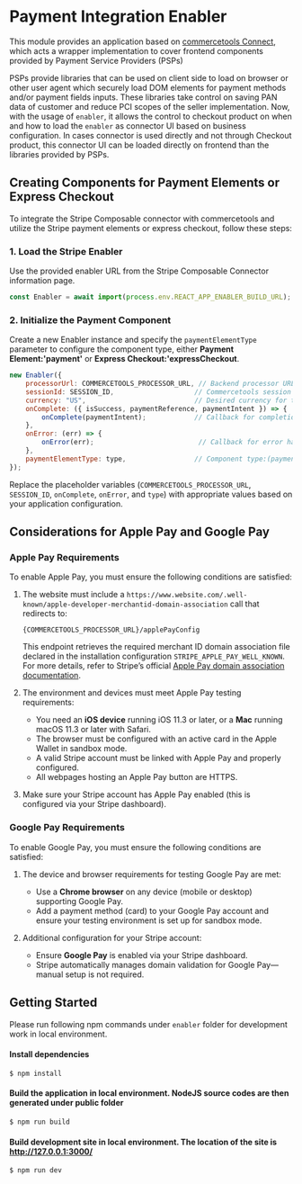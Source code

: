 # Payment Integration Enabler
This module provides an application based on [commercetools Connect](https://docs.commercetools.com/connect), which acts a wrapper implementation to cover frontend components provided by Payment Service Providers (PSPs)

PSPs provide libraries that can be used on client side to load on browser or other user agent which securely load DOM elements for payment methods and/or payment fields inputs. These libraries take control on saving PAN data of customer and reduce PCI scopes of the seller implementation. Now, with the usage of `enabler`, it allows the control to checkout product on when and how to load the `enabler` as connector UI based on business configuration. In cases connector is used directly and not through Checkout product, this connector UI can be loaded directly on frontend than the libraries provided by PSPs.

## Creating Components for Payment Elements or Express Checkout

To integrate the Stripe Composable connector with commercetools and utilize the Stripe payment elements or express checkout, follow these steps:

### 1. **Load the Stripe Enabler**
Use the provided enabler URL from the Stripe Composable Connector information page.
```javascript
const Enabler = await import(process.env.REACT_APP_ENABLER_BUILD_URL);
```
### 2. **Initialize the Payment Component**
Create a new Enabler instance and specify the `paymentElementType` parameter to configure the component type, either **Payment Element:'payment'** or **Express Checkout:'expressCheckout**.
```javascript
new Enabler({
    processorUrl: COMMERCETOOLS_PROCESSOR_URL, // Backend processor URL
    sessionId: SESSION_ID,                    // Commercetools session ID
    currency: "US",                           // Desired currency for the payment
    onComplete: ({ isSuccess, paymentReference, paymentIntent }) => {
        onComplete(paymentIntent);            // Callback for completion
    },
    onError: (err) => {
        onError(err);                          // Callback for error handling
    },
    paymentElementType: type,                 // Component type:(payment|expressCheckout) Payment Element or Express Checkout
});
```

Replace the placeholder variables (`COMMERCETOOLS_PROCESSOR_URL`, `SESSION_ID`, `onComplete`, `onError`, and `type`) with appropriate values based on your application configuration.

## Considerations for Apple Pay and Google Pay

### Apple Pay Requirements
To enable Apple Pay, you must ensure the following conditions are satisfied:

1. The website must include a `https://www.website.com/.well-known/apple-developer-merchantid-domain-association` call that redirects to:
   ```text
   {COMMERCETOOLS_PROCESSOR_URL}/applePayConfig
   ```
   This endpoint retrieves the required merchant ID domain association file declared in the installation configuration `STRIPE_APPLE_PAY_WELL_KNOWN`. For more details, refer to Stripe’s official [Apple Pay domain association documentation](https://support.stripe.com/questions/enable-apple-pay-on-your-stripe-account).

2. The environment and devices must meet Apple Pay testing requirements:
    - You need an **iOS device** running iOS 11.3 or later, or a **Mac** running macOS 11.3 or later with Safari.
    - The browser must be configured with an active card in the Apple Wallet in sandbox mode.
    - A valid Stripe account must be linked with Apple Pay and properly configured.
    - All webpages hosting an Apple Pay button are HTTPS.

3. Make sure your Stripe account has Apple Pay enabled (this is configured via your Stripe dashboard).

### Google Pay Requirements
To enable Google Pay, you must ensure the following conditions are satisfied:

1. The device and browser requirements for testing Google Pay are met:
    - Use a **Chrome browser** on any device (mobile or desktop) supporting Google Pay.
    - Add a payment method (card) to your Google Pay account and ensure your testing environment is set up for sandbox mode.

2. Additional configuration for your Stripe account:
    - Ensure **Google Pay** is enabled via your Stripe dashboard.
    - Stripe automatically manages domain validation for Google Pay—manual setup is not required.


## Getting Started
Please run following npm commands under `enabler` folder for development work in local environment.

#### Install dependencies
```
$ npm install
```
#### Build the application in local environment. NodeJS source codes are then generated under public folder
```
$ npm run build
```
#### Build development site in local environment. The location of the site is http://127.0.0.1:3000/
```
$ npm run dev
```
